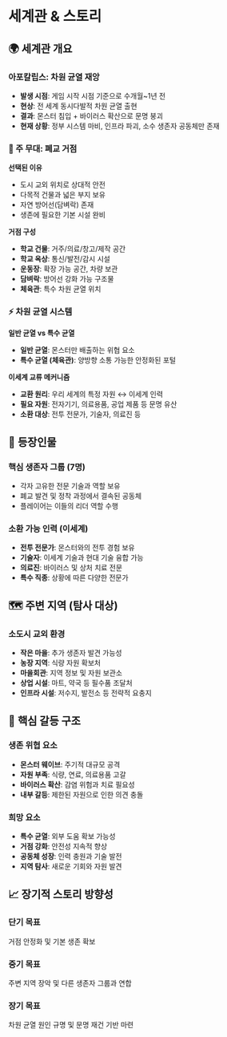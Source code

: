 # 세계관 & 스토리

## 🌍 세계관 개요

### 아포칼립스: 차원 균열 재앙
- **발생 시점**: 게임 시작 시점 기준으로 수개월~1년 전
- **현상**: 전 세계 동시다발적 차원 균열 출현
- **결과**: 몬스터 침입 + 바이러스 확산으로 문명 붕괴
- **현재 상황**: 정부 시스템 마비, 인프라 파괴, 소수 생존자 공동체만 존재

### 🏫 주 무대: 폐교 거점

**선택된 이유**
- 도시 교외 위치로 상대적 안전
- 다목적 건물과 넓은 부지 보유
- 자연 방어선(담벼락) 존재
- 생존에 필요한 기본 시설 완비

**거점 구성**
- **학교 건물**: 거주/의료/창고/제작 공간
- **학교 옥상**: 통신/발전/감시 시설
- **운동장**: 확장 가능 공간, 차량 보관
- **담벼락**: 방어선 강화 가능 구조물
- **체육관**: 특수 차원 균열 위치

### ⚡ 차원 균열 시스템

**일반 균열 vs 특수 균열**
- **일반 균열**: 몬스터만 배출하는 위협 요소
- **특수 균열 (체육관)**: 양방향 소통 가능한 안정화된 포털

**이세계 교류 메커니즘**
- **교환 원리**: 우리 세계의 특정 자원 ↔ 이세계 인력
- **필요 자원**: 전자기기, 의료용품, 공업 제품 등 문명 유산
- **소환 대상**: 전투 전문가, 기술자, 의료진 등

## 👥 등장인물

### 핵심 생존자 그룹 (7명)
- 각자 고유한 전문 기술과 역할 보유
- 폐교 발견 및 정착 과정에서 결속된 공동체
- 플레이어는 이들의 리더 역할 수행

### 소환 가능 인력 (이세계)
- **전투 전문가**: 몬스터와의 전투 경험 보유
- **기술자**: 이세계 기술과 현대 기술 융합 가능
- **의료진**: 바이러스 및 상처 치료 전문
- **특수 직종**: 상황에 따른 다양한 전문가

## 🗺️ 주변 지역 (탐사 대상)

### 소도시 교외 환경
- **작은 마을**: 추가 생존자 발견 가능성
- **농장 지역**: 식량 자원 확보처
- **마을회관**: 지역 정보 및 자원 보관소
- **상업 시설**: 마트, 약국 등 필수품 조달처
- **인프라 시설**: 저수지, 발전소 등 전략적 요충지

## 🎯 핵심 갈등 구조

### 생존 위협 요소
- **몬스터 웨이브**: 주기적 대규모 공격
- **자원 부족**: 식량, 연료, 의료용품 고갈
- **바이러스 확산**: 감염 위험과 치료 필요성
- **내부 갈등**: 제한된 자원으로 인한 의견 충돌

### 희망 요소
- **특수 균열**: 외부 도움 확보 가능성
- **거점 강화**: 안전성 지속적 향상
- **공동체 성장**: 인력 충원과 기술 발전
- **지역 탐사**: 새로운 기회와 자원 발견

## 📈 장기적 스토리 방향성

### 단기 목표
거점 안정화 및 기본 생존 확보

### 중기 목표
주변 지역 장악 및 다른 생존자 그룹과 연합

### 장기 목표
차원 균열 원인 규명 및 문명 재건 기반 마련